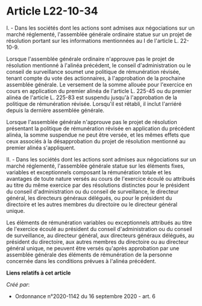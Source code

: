 # Article L22-10-34

I. - Dans les sociétés dont les actions sont admises aux négociations sur un marché réglementé, l'assemblée générale
ordinaire statue sur un projet de résolution portant sur les informations mentionnées au I de l'article L. 22-10-9.

Lorsque l'assemblée générale ordinaire n'approuve pas le projet de résolution mentionné à l'alinéa précédent, le conseil
d'administration ou le conseil de surveillance soumet une politique de rémunération révisée, tenant compte du vote des
actionnaires, à l'approbation de la prochaine assemblée générale. Le versement de la somme allouée pour l'exercice en cours
en application du premier alinéa de l'article L. 225-45 ou du premier alinéa de l'article L. 225-83 est suspendu jusqu'à
l'approbation de la politique de rémunération révisée. Lorsqu'il est rétabli, il inclut l'arriéré depuis la dernière
assemblée générale.

Lorsque l'assemblée générale n'approuve pas le projet de résolution présentant la politique de rémunération révisée en
application du précédent alinéa, la somme suspendue ne peut être versée, et les mêmes effets que ceux associés à la
désapprobation du projet de résolution mentionné au premier alinéa s'appliquent.

II. - Dans les sociétés dont les actions sont admises aux négociations sur un marché réglementé, l'assemblée générale statue
sur les éléments fixes, variables et exceptionnels composant la rémunération totale et les avantages de toute nature versés
au cours de l'exercice écoulé ou attribués au titre du même exercice par des résolutions distinctes pour le président du
conseil d'administration ou du conseil de surveillance, le directeur général, les directeurs généraux délégués, ou pour le
président du directoire et les autres membres du directoire ou le directeur général unique.

Les éléments de rémunération variables ou exceptionnels attribués au titre de l'exercice écoulé au président du conseil
d'administration ou du conseil de surveillance, au directeur général, aux directeurs généraux délégués, au président du
directoire, aux autres membres du directoire ou au directeur général unique, ne peuvent être versés qu'après approbation par
une assemblée générale des éléments de rémunération de la personne concernée dans les conditions prévues à l'alinéa
précédent.

**Liens relatifs à cet article**

_Créé par_:

  - Ordonnance n°2020-1142 du 16 septembre 2020 - art. 6
